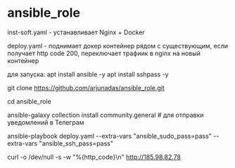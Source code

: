 # ansible_role

inst-soft.yaml - устанавливает Nginx + Docker

deploy.yaml - поднимает докер контейнер рядом с существующим, если получает http code 200, переключает трафиик в nginx на новый контейнер


для запуска:
apt install ansible -y
apt install sshpass -y

git clone https://github.com/arjunadas/ansible_role.git

cd ansible_role

ansible-galaxy collection install community.general # для отправки уведомлений в Телеграм

ansible-playbook deploy.yaml --extra-vars "ansible_sudo_pass=pass" --extra-vars "ansible_ssh_pass=pass"

curl -o /dev/null -s -w "%{http_code}\n" http://185.98.82.78
